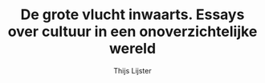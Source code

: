 ---
title: "De grote vlucht inwaarts. Essays over cultuur in een onoverzichtelijke wereld"
author: "Thijs Lijster"
isbn: "902349749X"
isbn13: "9789023497493"
rating: "5"
publisher: "De Bezige Bij"
pages: "256"
publishYear: "2016"
read: ""
goodreads_id: "29727553"
---